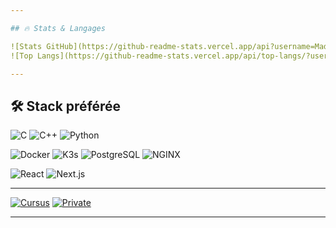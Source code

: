 ```yaml
---

## 🔥 Stats & Langages

![Stats GitHub](https://github-readme-stats.vercel.app/api?username=Madness807&show_icons=true&theme=tokyonight)
![Top Langs](https://github-readme-stats.vercel.app/api/top-langs/?username=Madness807&layout=compact&theme=tokyonight)

---
```


## 🛠️ Stack préférée

![C](https://img.shields.io/badge/C-00599C?logo=c&logoColor=white)
![C++](https://img.shields.io/badge/C++-00599C?logo=cplusplus&logoColor=white)
![Python](https://img.shields.io/badge/Python-3776AB?logo=python&logoColor=white)

![Docker](https://img.shields.io/badge/Docker-2496ED?logo=docker&logoColor=white)
![K3s](https://img.shields.io/badge/k3s-FFC61C?logo=kubernetes&logoColor=black)
![PostgreSQL](https://img.shields.io/badge/PostgreSQL-4169E1?logo=postgresql&logoColor=white)
![NGINX](https://img.shields.io/badge/NGINX-009639?logo=nginx&logoColor=white)

![React](https://img.shields.io/badge/React-20232A?logo=react&logoColor=61DAFB)
![Next.js](https://img.shields.io/badge/Next.js-000000?logo=nextdotjs&logoColor=white)

---

[![Cursus](https://img.shields.io/badge/-Cursus-3DDC84?logo=42&logoColor=white)](https://github.com/Madness807/42_Lausanne#42-lausanne)
[![Private](https://img.shields.io/badge/-Private-3DDC84?logoColor=white)](https://github.com/Madness807/Private)

---

